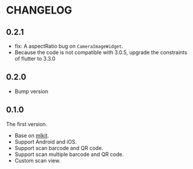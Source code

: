# CHANGELOG

## 0.2.1

- fix: A aspectRatio bug on `CameraImageWidget`.
- Because the code is not compatible with 3.0.5, upgrade the constraints of flutter to 3.3.0

## 0.2.0

- Bump version

## 0.1.0

The first version.

- Base on [mlkit](https://developers.google.com/ml-kit/vision/barcode-scanning).
- Support Android and iOS.
- Support scan barcode and QR code.
- Support scan multiple barcode and QR code.
- Custom scan view.
